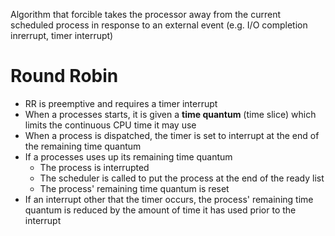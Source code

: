 Algorithm that forcible takes the processor away from the current scheduled process in response to an external event (e.g. I/O completion inrerrupt, timer interrupt)

# Round Robin
* RR is preemptive and requires a timer interrupt
* When a processes starts, it is given a **time quantum** (time slice) which limits the continuous CPU time it may use
* When a process is dispatched, the timer is set to interrupt at the end of the remaining time quantum
* If a processes uses up its remaining time quantum
	* The process is interrupted
	* The scheduler is called to put the process at the end of the ready list
	* The process' remaining time quantum is reset
* If an interrupt other that the timer occurs, the process' remaining time quantum is reduced by the amount of time it has used prior to the interrupt